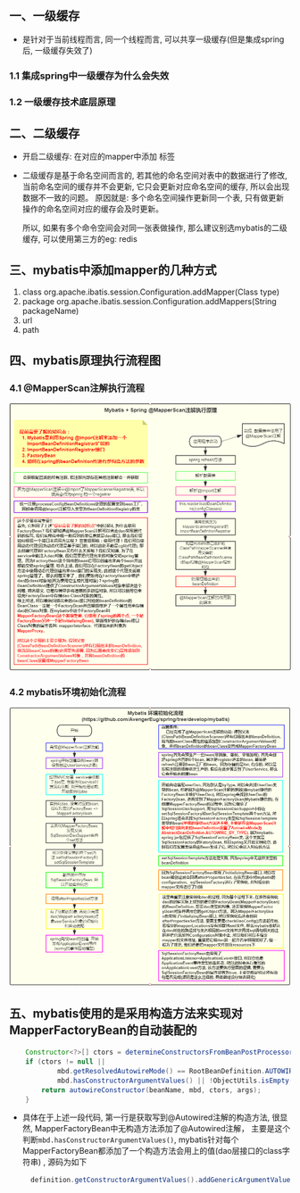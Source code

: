 ## 一、一级缓存
  
  * 是针对于当前线程而言, 同一个线程而言, 可以共享一级缓存(但是集成spring后, 一级缓存失效了)
  
### 1.1 集成spring中一级缓存为什么会失效

### 1.2 一级缓存技术底层原理
  
## 二、二级缓存
  
  * 开启二级缓存: 在对应的mapper中添加 <cache /> 标签
  * 二级缓存是基于命名空间而言的, 若其他的命名空间对表中的数据进行了修改, 当前命名空间的缓存并不会更新, 
    它只会更新对应命名空间的缓存, 所以会出现数据不一致的问题。 原因就是: 多个命名空间操作更新同一个表,
    只有做更新操作的命名空间对应的缓存会及时更新。
    
    所以, 如果有多个命令空间会对同一张表做操作, 那么建议别选mybatis的二级缓存, 可以使用第三方的eg: redis
    
## 三、mybatis中添加mapper的几种方式
  1. class
     org.apache.ibatis.session.Configuration.addMapper(Class<T> type)
  2. package
     org.apache.ibatis.session.Configuration.addMappers(String packageName)
  3. url
  4. path
  
## 四、mybatis原理执行流程图

### 4.1 @MapperScan注解执行流程

![@MapperScan注解执行流程](https://github.com/AvengerEug/spring/blob/develop/mybatis/@MapperScan注解执行流程.png)

### 4.2 mybatis环境初始化流程

![@mybatis环境初始化流程](https://github.com/AvengerEug/spring/blob/develop/mybatis/mybatis环境初始化流程.png)

## 五、mybatis使用的是采用构造方法来实现对MapperFactoryBean的自动装配的
```java
    Constructor<?>[] ctors = determineConstructorsFromBeanPostProcessors(beanClass, beanName);
    if (ctors != null ||
            mbd.getResolvedAutowireMode() == RootBeanDefinition.AUTOWIRE_CONSTRUCTOR ||
            mbd.hasConstructorArgumentValues() || !ObjectUtils.isEmpty(args))  {
        return autowireConstructor(beanName, mbd, ctors, args);
    }
```

* 具体在于上述一段代码, 第一行是获取写到@Autowired注解的构造方法, 很显然, 
  MapperFactoryBean中无构造方法添加了@Autowired注解，
  主要是这个判断`mbd.hasConstructorArgumentValues()`, mybatis针对每个
  MapperFactoryBean都添加了一个构造方法会用上的值(dao层接口的class字符串)
  , 源码为如下
  ```java
    definition.getConstructorArgumentValues().addGenericArgumentValue(definition.getBeanClassName()); // issue #59
```






